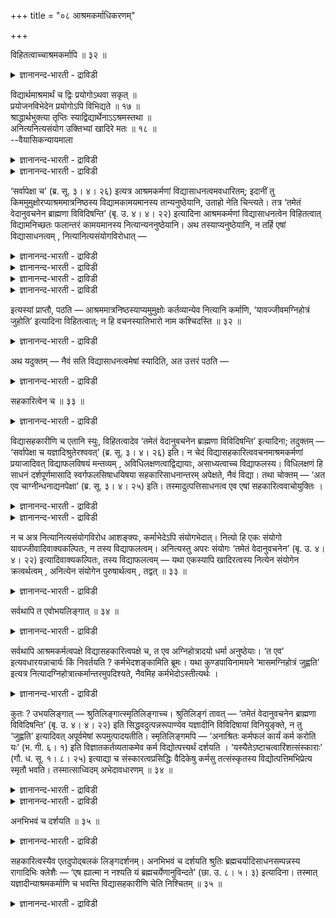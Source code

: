 +++
title = "०८ आश्रमकर्माधिकरणम्"

+++

विहितत्वाच्चाश्रमकर्मापि ॥ ३२ ॥  
<details><summary>ज्ञानानन्द-भारती - द्राविडी</summary>

विहिदत्वाच्चआच्रमगर्माबि ॥ ३२ ॥
</details>

विद्यार्थमाश्रमार्थं च द्विः प्रयोगोऽथवा सकृत् ॥  
प्रयोजनविभेदेन प्रयोगोऽपि विभिद्यते ॥ १७ ॥  
श्राद्धार्थभुक्त्या तृप्तिः स्याद्विद्यार्थेनाऽऽश्रमस्तथा ॥  
अनित्यनित्यसंयोग उक्तिभ्यां खादिरे मतः ॥ १८ ॥  
--वैयासिकन्यायमाला

<details><summary>ज्ञानानन्द-भारती - द्राविडी</summary>

वित्यैक्कागवुम्, आसिरमत्तिऱ्कागवुम् ऎऩ्ऱु इरण्डु तडवै पिरयोगमा? अल्लदु
ऒरे तडवै ताऩा? पिरयो जऩम् वॆव्वेऱु आऩदिऩाल् पिरयोगमुम् वेऱुबडुम्।
</details>

<details><summary>ज्ञानानन्द-भारती - द्राविडी</summary>

सिरात्तत्तिऱ्काग साप्पिडुवदिऩाल् तिरुप्तियुम् एऱ्पडुम्। अप्पडिये
वित्यैक्काग सॆय्वदिऩाल् आसिरम तर्ममुम् सॆय्यप्पट्टदाग आगुम्। कादिर
विषयत्तिल् इरण्डु वसऩङ्गळिरुप्पदाल् नित्यमाऩगर्मा नित्यमिल्लाद कर्मा
इरण्डिऱ्कुम् सेर्क्कै सम्मदिक्कप् पट्टिरुक्किऱदु।
</details>

‘सर्वापेक्षा च’ (ब्र. सू. ३। ४। २६) इत्यत्र आश्रमकर्मणां
विद्यासाधनत्वमवधारितम्; इदानीं तु किममुमुक्षोरप्याश्रममात्रनिष्ठस्य
विद्यामकामयमानस्य तान्यनुष्ठेयानि, उताहो नेति चिन्त्यते। तत्र ‘तमेतं
वेदानुवचनेन ब्राह्मणा विविदिषन्ति’ (बृ. उ. ४। ४। २२) इत्यादिना
आश्रमकर्मणां विद्यासाधनत्वेन विहितत्वात् विद्यामनिच्छतः फलान्तरं
कामयमानस्य नित्यान्यननुष्ठेयानि। अथ तस्याप्यनुष्ठेयानि, न तर्हि एषां
विद्यासाधनत्वम् , नित्यानित्यसंयोगविरोधात् —

<details><summary>ज्ञानानन्द-भारती - द्राविडी</summary>

(उबनिषत्तिल् वित्यैक्कु सादऩमागक् कूऱप्पट्ट यक्ञम् मुलदाऩवैगळे कर्म
काण्डत्तिल् आसिरम तर्ममाग विदिक्कप्पट्टुळ्ळऩ। इवऱ्ऱिऩ् पलऩ् इरण्डु
विदमाग इरुप्पदाल् अऩुष्टाऩमुम् इरण्डु तडवै ऎऩ्ऱु पूर्वबक्षम्।
</details>

<details><summary>ज्ञानानन्द-भारती - द्राविडी</summary>

सिरात्त पोजऩत्ताल् तिरुप्तियुम् ताऩागवे एऱ्पडुवदुबोल वित्यैक्कागच्
चॆय्युम् कर्माक्कळा लेये आसिरम तर्ममुम् सित्तिक्किऱदु। वित्यैक्कु
सादऩमाऩ कर्मा काम्यम्, आसिरम तर्मम् नित्यम् ऒरे अऩुष्टाऩत्तिल् इरण्डुम्
ऎप्पडि सेरुम् ऎऩ्ऱाल् इरण्डु वसऩङ्गळिरुप्पदाल् तोषमिल्लै। ऒरे
यक्ञादिगर्मा वित्यासादऩमायुम् आसिरम तर्ममायुम् आगिऱदु। आगवे वित्यैयै
विरुम्बुबवऩुम् यक्ञादि कर्माक्कळै ऒरु तडवै अऩुष्टित्ताल् पोदुम् इरुदडवै
अऩुष्टिक्क वेण्डाम् ऎऩ्ऱु सित्तान्दम्)।
</details>

<details><summary>ज्ञानानन्द-भारती - द्राविडी</summary>

“ऎल्लावऱ्ऱिऱ्कुम् अबेक्षै” (सूत्रम्।III-४-२६) ऎऩ्गिऱविडत्तिल् आसिरम
कर्माक्कळुक्कु वित्यैक्कु सादऩमायिरुक्कुम् तऩ्मै तीर्माऩिक्कप्पट्टदु।
इप् पॊऴुदु मोक्षत्तै विरुम्बामल् आसिरम मात्तिरत्तिल् निलैत्तु वित्यैयै
आसैप्पडामलिरुक्किऱवऩुक्कुम् कूड अवै अऩुष्टिक्कप्पड वेण्डियवैया, अल्लदु
इल्लैया, ऎऩ्ऱु सिन्दिक्कप्पडुगिऱदु।
</details>

<details><summary>ज्ञानानन्द-भारती - द्राविडी</summary>

पूर्वबक्षम्: अङ्गु "अन्द इवरै वेदाऩु वसऩत्तिऩाल् पिराह्मणर्गळ् अऱिय
विरुम्बुगिऱार्गळ्" (पिरुहत्।IV-४-२२) ऎऩ्बदु मुदलियदाल् आसिरम कर्माक्कळ्
वित्या सादऩमाग विदिक्कप्पट्टिरुप्पदाल्, वित्यैयै इच्चिक्कामल् वेऱु पलऩै
विरुम्बुगिऱवऩुक्कु नित्य कर्माक्कळ् अऩुष्टिक्कप्पड वेण्डियदिल्लै अल्लदु,
अवऩुक्कुम्गूड अऩुष्टिक्क वेण्डियदु ऎऩ्ऱाल् अप्पॊऴुदु इवैगळुक्कु
वित्यासादऩत्तऩ्मै किडैयादु। नित्यम् नित्यमिल्लाददु इरण्डैयुम् सेर्प्पदु
विरोदमाऩदिऩाल् ऎऩ्ऱु।
</details>

इत्यस्यां प्राप्तौ, पठति — आश्रममात्रनिष्ठस्याप्यमुमुक्षोः कर्तव्यान्येव
नित्यानि कर्माणि, ‘यावज्जीवमग्निहोत्रं जुहोति’ इत्यादिना विहितत्वात्; न
हि वचनस्यातिभारो नाम कश्चिदस्ति ॥ ३२ ॥

<details><summary>ज्ञानानन्द-भारती - द्राविडी</summary>

सित्तान्दम्: इव्विदम् वरुम्बोदु सॊल्लुगिऱार्; आसिरम मात्तिरत्तिल्
निलैत्तु मोक्षत्तै विरुम्बाद वऩुक्कुम्गूड नित्य कर्माक्कळ् अऩुष्टिक्क
वेण्डिय वैगळे, “उयिरुळ्ळवरै अक्ऩिहोत्रम् सॆय्य वेण्डुम्” ऎऩ्बदु
मुदलियदाल् विदिक्कप्पट्टिरुप्प ताल् वसऩत्तिऱ्कु अदिग पारम् ऎऩ्ऱु ऎदुवुम्
किडैयादल्लवा?
</details>

अथ यदुक्तम् — नैवं सति विद्यासाधनत्वमेषां स्यादिति, अत उत्तरं पठति —

<details><summary>ज्ञानानन्द-भारती - द्राविडी</summary>

इप्पडियिरुन्दाल् वित्यासादऩत्तऩ्मै इवैग ळुक्कु किडैयादु ऎऩ्ऱु ऎदु
सॊल्लप्पट्टदो, अदऱ्कु पदिल् सॊल्गिऱार्:-
</details>

सहकारित्वेन च ॥ ३३ ॥  
<details><summary>ज्ञानानन्द-भारती - द्राविडी</summary>

सहगारित्वेन स ॥ ३३ ॥
</details>

विद्यासहकारीणि च एतानि स्युः, विहितत्वादेव ‘तमेतं वेदानुवचनेन ब्राह्मणा
विविदिषन्ति’ इत्यादिना; तदुक्तम् — ‘सर्वापेक्षा च यज्ञादिश्रुतेरश्ववत्’
(ब्र. सू. ३। ४। २६) इति। न चेदं विद्यासहकारित्ववचनमाश्रमकर्मणां
प्रयाजादिवत् विद्याफलविषयं मन्तव्यम् , अविधिलक्षणत्वाद्विद्यायाः,
असाध्यत्वाच्च विद्याफलस्य। विधिलक्षणं हि साधनं दर्शपूर्णमासादि
स्वर्गफलसिषाधयिषया सहकारिसाधनान्तरम् अपेक्षते, नैवं विद्या। तथा चोक्तम्
— ‘अत एव चाग्नीन्धनाद्यनपेक्षा’ (ब्र. सू. ३। ४। २५) इति।
तस्मादुत्पत्तिसाधनत्व एव एषां सहकारित्ववाचोयुक्तिः ।

<details><summary>ज्ञानानन्द-भारती - द्राविडी</summary>

इवै वित्यैक्कु उदवियायुमिरुक्कुम्। “अन्द इवरै वेदाऩुवसऩत्तिऩाल्
पिराह्मणर्गळ् अऱिय विरुम्बुगिऱार्गळ्" (पिरुहत्।IV-४-२२) ऎऩ्बदु
मुदलियदाल् विदिक्कप्पट्टिरुप्पदिऩालेये "ऎल्लावऱ्ऱिऱ्कुम् अबेक्षैयुम्
यक्ञम् मुदलाऩ सुरुदियिऩाल्, कुदिरै पोल" (सूत्रम्।III-४-२६) ऎऩ्ऱु अदु
सॊल्लप्पट्टदु।
</details>

<details><summary>ज्ञानानन्द-भारती - द्राविडी</summary>

आसिरम कर्माक्कळुक्कु वित्यैक्कु उदवियायि रुक्कुम् तऩ्मै, पिरयाजम्
मुदलियदैप्पोल, वित्यै यिऩ् पलऩै विषयमायुळ्ळदु ऎऩ्ऱु ऎण्णिविडक् कूडादु।
वित्यैक्कु विदियॆऩ्ऱ लक्षणमिल्लाददिऩाल्; वित्यैयिऩ् पलऩ्
सादिक्कक्कूडियदु (उण्डाक्कक् कूडियदु) इल्लाददिऩालुम् तर्स पूर्ण मासम्
मुदलाऩ विदि लक्षणमुडैय सादऩमल्लवा स्वर्क्कमागिऱ पलऩै सादित्तुक्
कॊडुप्पदऱ्काग उदवियाग वेऱु सादऩत्तै अबेक्षिक्किऱदु! वित्यै अव्विदम्
अल्ल। अप्पडिये "अदिऩालेये अक्ऩि इन्दऩम् मुदलियदिऩ् अबेक्षै किडैयादु”
(सूत्रम्।III-४-२५) ऎऩ्ऱु सॊल्लप्पट्टदु। आगैयाल् (वित्यै) उण्डावदऱ्कु
सादऩमायिरुक्किऱदॆऩ्बदिल्दाऩ् इवैगळुक्कु उदवि सॆय्वदु ऎऩ्ऱ वार्त्तैयिऩ्
पॊरुत्तम्।
</details>

न च अत्र नित्यानित्यसंयोगविरोध आशङ्क्यः, कर्माभेदेऽपि संयोगभेदात्।
नित्यो हि एकः संयोगो यावज्जीवादिवाक्यकल्पितः, न तस्य विद्याफलत्वम्।
अनित्यस्तु अपरः संयोगः ‘तमेतं वेदानुवचनेन’ (बृ. उ. ४। ४। २२)
इत्यादिवाक्यकल्पितः, तस्य विद्याफलत्वम् — यथा एकस्यापि खादिरत्वस्य
नित्येन संयोगेन क्रत्वर्थत्वम् , अनित्येन संयोगेन पुरुषार्थत्वम् ,
तद्वत् ॥ ३३ ॥

<details><summary>ज्ञानानन्द-भारती - द्राविडी</summary>

नित्यमुम्, अनित्यमुम् सेरुवदु विरोदमॆऩ्ऱु सन्देहिक्कवेण्डाम्, कर्माविल्
पेदमिल्लैयाऩालुम् सेर्क्कैयिल् पेदमिरुप्पदाल्। “उयिरुळ्ळवरै” मुदलिय
वाक्कियत्तिऩाल् कल्बिक्कप्पडुम् नित्यमाऩ सेर्क्कै ऒऩ्ऱु; अदऱ्कु वित्यैयै
पलऩायुडैय तऩ्मैगिडैयादु। “अन्द इवरै वेदाऩु वसऩत् तिऩाल्” ऎऩ्बदु मुदलाऩ
वाक्कियत्तिऩाल् कल्बिक्कप् पडुगिऱ नित्यमिल्लाद सेर्क्कैयो वेऱु; अदऱ्कु
वित्यैयै पलऩायुडैय तऩ्मै उण्डु। ऎप्पडि कादिरम् ऒऩ्ऱायिरुन्दबोदिलुम्
नित्यमाऩ सेर्क्कै यिऩाल् यागार्त्तमागवुम्, नित्यमिल्लाद सेर्क्कैयि ऩाल्
पुरुषार्त्तमागवुम् आगिऱदो अदैप्पोल।
</details>

सर्वथापि त एवोभयलिङ्गात् ॥ ३४ ॥  
<details><summary>ज्ञानानन्द-भारती - द्राविडी</summary>

सर्वदाअबि त एवोबयलिङ्गात् ॥ ३४ ॥
</details>

सर्वथापि आश्रमकर्मत्वपक्षे विद्यासहकारित्वपक्षे च, त एव अग्निहोत्रादयो
धर्मा अनुष्ठेयाः। ‘त एव’ इत्यवधारयन्नाचार्यः किं निवर्तयति ?
कर्मभेदशङ्कामिति ब्रूमः। यथा कुण्डपायिनामयने ‘मासमग्निहोत्रं जुह्वति’
इत्यत्र नित्यादग्निहोत्रात्कर्मान्तरमुपदिश्यते, नैवमिह
कर्मभेदोऽस्तीत्यर्थः ।

<details><summary>ज्ञानानन्द-भारती - द्राविडी</summary>

“ऎव्विदमाऩालुम्", आसिरम कर्मावॆऩ्ऱ पक्षत्तिलुम्, वित्यैक्कु उदवियॆऩ्ऱ
पक्षत्तिलुम्, अदे अक्ऩि होत्रम् मुदलाऩ तर्मङ्गळ् ताऩ् अऩुष्टिक्क
वेण्डियवै। “अवैदाऩ्” ऎऩ्ऱु तीर्माऩिक्कुम् आसार्यार् ऎदै विलक्कुगिऱार्?
वेऱु कर्मा ऎऩ्ऱ सन्देहत्तै ऎऩ्गिऱोम्। कुण्डबायिगळुडैय अयऩत्तिल् "मासम्
अक्ऩिहोत्रम् सॆय्गिऱाऩ्” ऎऩ्ऱविडत्तिल् नित्यमाऩ अक्ऩिहोत्तिरत्तिऱ्कु
वेऱाग ऎप्पडि वेऱु कर्मा उबदेसिक्कप्पडुगिऱदो, अव्विदम् इङ्गे वेऱु कर्मा
इल्लै ऎऩ्ऱु अर्त्तम्।
</details>

कुतः ? उभयलिङ्गात् — श्रुतिलिङ्गात्स्मृतिलिङ्गाच्च। श्रुतिलिङ्गं तावत्
— ‘तमेतं वेदानुवचनेन ब्राह्मणा विविदिषन्ति’ (बृ. उ. ४। ४। २२) इति
सिद्धवदुत्पन्नरूपाण्येव यज्ञादीनि विविदिषायां विनियुङ्क्ते, न तु
‘जुह्वति’ इत्यादिवत् अपूर्वमेषां रूपमुत्पादयतीति। स्मृतिलिङ्गमपि —
‘अनाश्रितः कर्मफलं कार्यं कर्म करोति यः’ (भ. गी. ६। १) इति
विज्ञातकर्तव्यताकमेव कर्म विद्योत्पत्त्यर्थं दर्शयति ।
‘यस्यैतेऽष्टाचत्वारिंशत्संस्काराः’ (गौ. ध. सू. १। ८। २५) इत्याद्या च
संस्कारत्वप्रसिद्धिः वैदिकेषु कर्मसु तत्संस्कृतस्य
विद्योत्पत्तिमभिप्रेत्य स्मृतौ भवति। तस्मात्साध्विदम् अभेदावधारणम् ॥ ३४
॥

<details><summary>ज्ञानानन्द-भारती - द्राविडी</summary>

ऎदिऩाल्? “इरण्डुविद लिङ्गमिरुप्पदाल्”, सुरुदि लिङ्गत्तिऩालुम् स्मिरुदि
लिङ्गत्तिऩालुम्। सुरुदि लिङ्ग मो, “अन्द इवरै वेदाऩु वसऩत्तिऩाल् पिराह्म
णर्गळ् अऱिय विरुम्बुगिऱार्गळ्" (पिरुहत्।IV;४-२२) ऎऩ्ऱु सित्तम् पोल
उण्डाऩ स्वरूबङ्गळैयुडैय (एऱ्कॆऩवे विहिदमाऩ) यक्ञम् मुदलियवैगळै
अऱियविरुम्बुवदिल् विनियोगम् सॆय्गिऱदु; "होमम् सॆय्गिऱार्गळ्" ऎऩ्बदु
मुदलियदैप् पोल इवैग ळुक्कु पुदिदाग स्वरूबत्तै उण्डाक्कविल्लै ; ऎऩ्ऱु।
स्मिरुदि लिङ्गमुम् “कर्मबलऩै आसिरयिक्कामल् सॆय्य वेण्डिय कर्मावै ऎवऩ्
सॆय्गिऱाऩो" (कीदै।V-१) ऎऩ्ऱु सॆय्यप्पड वेण्डियदाग अऱियप्पट्टिरुक्कुम्
कर्मावैये ञाऩमेऱ्पडुवदऱ्कागक् काट्टुगिऱदु।
</details>

<details><summary>ज्ञानानन्द-भारती - द्राविडी</summary>

“ऎवऩुक्कु इन्द नाऱ्पत्तॆट्टु संस्कारङ्गळुम्” ऎऩ्बदु मुदलाऩ
संस्कारमॆऩ्ऱ पिरसित्ति वैदिगमाऩ कर्माक्कळिल् अन्द संस्कारत्तैयडैन्
दवऩुक्कु वित्यै उण्डावदै अबिप्पिरायप्पट्टु स्मिरुदियिल् इरुक्किऱदु।
आगैयाल् वित्तियासमिल् लामल् ऒऩ्ऱाग तीर्माऩित्त इदु सरिये।
</details>

अनभिभवं च दर्शयति ॥ ३५ ॥  
<details><summary>ज्ञानानन्द-भारती - द्राविडी</summary>

अनबिबवम् स तर्सयदि ॥ ३५ ॥
</details>

सहकारित्वस्यैव एतदुपोद्बलकं लिङ्गदर्शनम्। अनभिभवं च दर्शयति श्रुतिः
ब्रह्मचर्यादिसाधनसम्पन्नस्य रागादिभिः क्लेशैः — ‘एष ह्यात्मा न नश्यति यं
ब्रह्मचर्येणानुविन्दते’ (छा. उ. ८। ५। ३) इत्यादिना। तस्मात्
यज्ञादीन्याश्रमकर्माणि च भवन्ति विद्यासहकारीणि चेति निश्चितम् ॥ ३५ ॥

<details><summary>ज्ञानानन्द-भारती - द्राविडी</summary>

उदवियायिरुक्कुम् तऩ्मैक्के पक्कबलमाग इन्द लिङ्गम् काण्बदु। “ऎदै
पिरह्मसर्यत्तिऩाल् अडैगि ऱाऩो अन्द आत्मा नसिक्किऱदिल्लै” (सान्।VII-५-३)
ऎऩ्बदु मुदलियदाल् पिरह्मसर्यम् मुदलाऩ सादऩङ्ग ळोडुगूडियवऩुक्कु रागम्
मुदलाऩ किलेसङ्गळाल् ताक्कुदलिल्लै ऎऩ्ऱु सुरुदि काट्टुगिऱदु। आगैयाल्
यक्ञम् मुदलाऩ आसिरम कर्माक्कळुम् वित्यैक्कु उदवि सॆय्गिऱवैगळाग
इरुक्किऩ्ऱऩ ऎऩ्बदुम् निच्चयम्।
</details>

